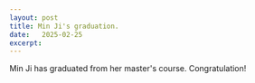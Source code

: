 ```yaml
---
layout: post
title: Min Ji's graduation.
date:   2025-02-25
excerpt: 
---
```

Min Ji has graduated from her master's course. Congratulation!
